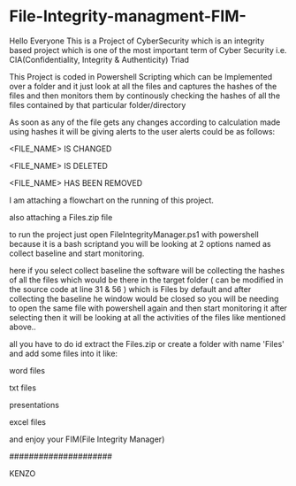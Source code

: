# File-Integrity-managment-FIM-
Hello Everyone This is a Project of CyberSecurity which is an integrity based project which is one of the most important term of Cyber Security i.e. CIA(Confidentiality, Integrity & Authenticity) Triad

This Project is coded in Powershell Scripting which can be Implemented over a folder and it just look at all the files and captures the hashes of the files and then monitors them by continously checking the hashes of all the files contained by that particular folder/directory

As soon as any of the file gets any changes according to calculation made using hashes it will be giving alerts to the user alerts could be as follows:

<FILE_NAME> IS CHANGED

<FILE_NAME> IS DELETED

<FILE_NAME> HAS BEEN REMOVED

I am attaching a flowchart on the running of this project.

also attaching a Files.zip file

to run the project just open FileIntegrityManager.ps1 with powershell because it is a bash scriptand you will be looking at 2 options named as collect baseline and start monitoring.

here if you select collect baseline the software will be collecting the hashes of all the files which would be there in the target folder ( can be modified in the source code at line 31 & 56 ) which is Files by default and after collecting the baseline he window would be closed so you will be needing to open the same file with powershell again and then start monitoring it after selecting then it will be looking at all the activities of the files like mentioned above..

all you have to do id extract the Files.zip or create a folder with name 'Files' and add some files into it like:

word files

txt files

presentations

excel files


and enjoy your FIM(File Integrity Manager)

#####################

  KENZO
